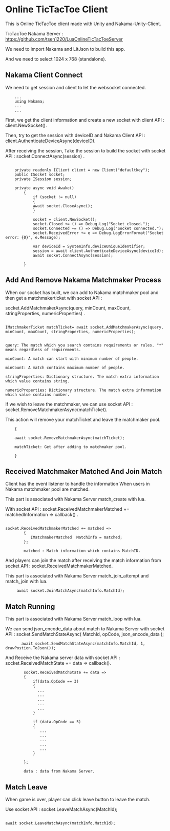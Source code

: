 # Online TicTacToe Client

This is Online TicTacToe client made with Unity and Nakama-Unity-Client.

TicTacToe Nakama Server : https://github.com/tsen1220/LuaOnlineTicTacToeServer

We need to import Nakama and LitJson to build this app.

And we need to select 1024 x 768 (standalone).

## Nakama Client Connect

We need to get session and client to let the websocket connected.

```
    ...
    using Nakama;
    ...
    ...
```

First, we get the client information and create a new socket with client API : client.NewSocket().

Then, try to get the session with deviceID and Nakama Client API : client.AuthenticateDeviceAsync(deviceID).

After receiving the session, Take the session to build the socket with socket API : socket.ConnectAsync(session) .

```

    private readonly IClient client = new Client("defaultkey");
    public ISocket socket;
    private ISession session;
    
    private async void Awake()
        {
            if (socket != null)
            {
            await socket.CloseAsync();
            }

            socket = client.NewSocket();
            socket.Closed += () => Debug.Log("Socket closed.");
            socket.Connected += () => Debug.Log("Socket connected.");
            socket.ReceivedError += e => Debug.LogErrorFormat("Socket error: {0}", e.Message);

            var deviceId = SystemInfo.deviceUniqueIdentifier;
            session = await client.AuthenticateDeviceAsync(deviceId);
            await socket.ConnectAsync(session);

        }

```

## Add And Remove Nakama Matchmaker Process

When our socket has built, we can add to Nakama matchmaker pool and then get a matchmakerticket with socket API : 

socket.AddMatchmakerAsync(query, minCount, maxCount, stringProperties, numericProperties) .

```

IMatchmakerTicket matchTicket= await socket.AddMatchmakerAsync(query, minCount, maxCount, stringProperties, numericProperties);


query: The match which you search contains requirements or rules. "*" means regardless of requirements.

minCount: A match can start with minimum number of people.

minCount: A match contains maximum number of people.

stringProperties: Dictionary structure. The match extra information which value contains string.

numericProperties: Dictionary structure. The match extra information which value contains number.

```

If we wish to leave the matchmaker, we can use socket API :  socket.RemoveMatchmakerAsync(matchTicket).

This action will remove your matchTicket and leave the matchmaker pool.

```
    {

    await socket.RemoveMatchmakerAsync(matchTicket);

    matchTicket: Get after adding to matchmaker pool.
     
    }
```

## Received Matchmaker Matched And Join Match

Client has the event listener to handle the information When users in Nakama matchmaker pool are matched.

This part is associated with Nakama Server match_create with lua.

With socket API : socket.ReceivedMatchmakerMatched += matchedInformation => callback() .

```

socket.ReceivedMatchmakerMatched += matched =>
        {
           IMatchmakerMatched  MatchInfo = matched;
        };

        matched : Match information which contains MatchID.

```

And players can join the match after receiving the match information from socket API : socket.ReceivedMatchmakerMatched.

This part is associated with Nakama Server match_join_attempt and match_join with lua.

```
     await socket.JoinMatchAsync(matchInfo.MatchId);
```

## Match Running

This part is associated with Nakama Server match_loop with lua.

We can send json_encode_data about match to Nakama Server with socket API : socket.SendMatchStateAsync( MatchId, opCode, json_encode_data );

```
       await socket.SendMatchStateAsync(matchInfo.MatchId, 1, drawPostion.ToJson());
```

And Receive the Nakama server data with socket API : socket.ReceivedMatchState += data => callback().


```
        socket.ReceivedMatchState += data =>
        {
            if(data.OpCode == 3)
            {
              ...
              ...
              ...
              ...
              ...
            }

            if (data.OpCode == 5)
            {
               ...
               ...
               ...
               ...
               ...
            }

        };

        data : data from Nakama Server.
```

## Match Leave

When game is over, player can click leave button to leave the match.

Use socket API : socket.LeaveMatchAsync(MatchId);

```

await socket.LeaveMatchAsync(matchInfo.MatchId);

```
